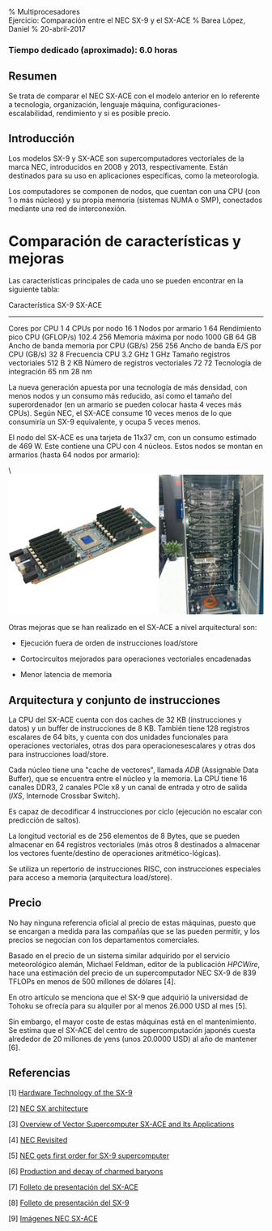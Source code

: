 % Multiprocesadores  
  Ejercicio: Comparación entre el NEC SX-9 y el SX-ACE
% Barea López, Daniel
% 20-abril-2017


### Tiempo dedicado (aproximado): 6.0 horas

## Resumen

Se trata de comparar el NEC SX-ACE con el modelo anterior en lo referente a tecnología, organización, lenguaje máquina, configuraciones-escalabilidad, rendimiento y si es posible precio.

## Introducción

Los modelos SX-9 y SX-ACE son supercomputadores vectoriales de la marca NEC, introducidos en 2008 y 2013, respectivamente. Están destinados para su uso en aplicaciones específicas, como la meteorología.

Los computadores se componen de nodos, que cuentan con una CPU (con 1 o más núcleos) y su propia memoria (sistemas NUMA o SMP), conectados mediante una red de interconexión.

# Comparación de características y mejoras

Las características principales de cada uno se pueden encontrar en la siguiente tabla:

 Característica                           SX-9       SX-ACE
---------------------------------------  ---------- ------------
 Cores por CPU                            1          4
 CPUs por nodo                            16         1
 Nodos por armario                        1          64
 Rendimiento pico CPU (GFLOP/s)           102.4      256
 Memoria máxima por nodo                  1000 GB    64 GB
 Ancho de banda memoria por CPU (GB/s)    256        256
 Ancho de banda E/S por CPU (GB/s)        32         8
 Frecuencia CPU                           3.2 GHz    1 GHz
 Tamaño registros vectoriales             512 B      2 KB
 Número de registros vectoriales          72         72
 Tecnología de integración                65 nm      28 nm

La nueva generación apuesta por una tecnología de más densidad, con menos nodos y un consumo más reducido, así como el tamaño del superordenador (en un armario se pueden colocar hasta 4 veces más CPUs). Según NEC, el SX-ACE consume 10 veces menos de lo que consumiría un SX-9 equivalente, y ocupa 5 veces menos.

El nodo del SX-ACE es una tarjeta de 11x37 cm, con un consumo estimado de 469 W. Este contiene una CPU con 4 núcleos. Estos nodos se montan en armarios (hasta 64 nodos por armario):

\ ![Nodo y armario del SX-ACE](nodo_armario.jpg)

Otras mejoras que se han realizado en el SX-ACE a nivel arquitectural son:

- Ejecución fuera de orden de instrucciones load/store

- Cortocircuitos mejorados para operaciones vectoriales encadenadas

- Menor latencia de memoria

## Arquitectura y conjunto de instrucciones

La CPU del SX-ACE cuenta con dos caches de 32 KB (instrucciones y datos) y un buffer de instrucciones de 8 KB. También tiene 128 registros escalares de 64 bits, y cuenta con dos unidades funcionales para operaciones vectoriales, otras dos para operacionesescalares y otras dos para instrucciones load/store.

Cada núcleo tiene una "cache de vectores", llamada *ADB* (Assignable Data Buffer), que se encuentra entre el núcleo y la memoria. La CPU tiene 16 canales DDR3, 2 canales PCIe x8 y un canal de entrada y otro de salida (*IXS*, Internode Crossbar Switch).

Es capaz de decodificar 4 instrucciones por ciclo (ejecución no escalar con predicción de saltos).

La longitud vectorial es de 256 elementos de 8 Bytes, que se pueden almacenar en 64 registros vectoriales (más otros 8 destinados a almacenar los vectores fuente/destino de operaciones aritmético-lógicas).

Se utiliza un repertorio de instrucciones RISC, con instrucciones especiales para acceso a memoria (arquitectura load/store).

## Precio

No hay ninguna referencia oficial al precio de estas máquinas, puesto que se encargan a medida para las compañías que se las pueden permitir, y los precios se negocian con los departamentos comerciales.

Basado en el precio de un sistema similar adquirido por el servicio meteorológico alemán, Michael Feldman, editor de la publicación *HPCWire*, hace una estimación del precio de un supercomputador NEC SX-9 de 839 TFLOPs en menos de 500 millones de dólares [4].

En otro artículo se menciona que el SX-9 que adquirió la universidad de Tohoku se ofrecía para su alquiler por al menos 26.000 USD al mes [5].

Sin embargo, el mayor coste de estas máquinas está en el mantenimiento. Se estima que el SX-ACE del centro de supercomputación japonés cuesta alrededor de 20 millones de yens (unos 20.0000 USD) al año de mantener [6].

## Referencias

[1] [Hardware Technology of the SX-9](http://www.nec.com/en/global/techrep/journal/g08/n04/pdf/080403.pdf)

[2] [NEC SX architecture](https://en.wikipedia.org/wiki/NEC_SX_architecture)

[3] [Overview of Vector Supercomputer SX-ACE and Its Applications](http://russianscdays.org/files/talks16/HKobayashi_RuSCDays16.pdf)

[4] [NEC Revisited](https://www.hpcwire.com/2007/11/30/nec_revisited/)

[5] [NEC gets first order for SX-9 supercomputer](https://www.arnnet.com.au/article/198938/nec_gets_first_order_sx-9_supercomputer/)

[6] [Production and decay of charmed baryons](https://agenda.infn.it/getFile.py/access?resId=0&materialId=slides&confId=12147)

[7] [Folleto de presentación del SX-ACE](http://de.nec.com/de_DE/en/documents/SX-ACE-brochure.pdf)

[8] [Folleto de presentación del SX-9](http://fr.nec.com/fr_FR/en/documents/255_e_sx9.pdf)

[9] [Imágenes NEC SX-ACE](http://rvf.su/sc13/ngvector/index.html)
